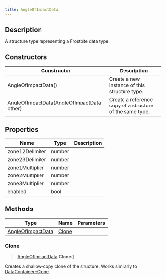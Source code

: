 ```yaml
---
title: AngleOfImpactData
---
```

## Description

A structure type representing a Frostbite data type.

## Constructors

| Constructor                                | Description                                              |
| ------------------------------------------ | -------------------------------------------------------- |
| AngleOfImpactData()                        | Create a new instance of this structure type.            |
| AngleOfImpactData(AngleOfImpactData other) | Create a reference copy of a structure of the same type. |

## Properties

| Name            | Type   | Description |
| --------------- | ------ | ----------- |
| zone12Delimiter | number |             |
| zone23Delimiter | number |             |
| zone1Multiplier | number |             |
| zone2Multiplier | number |             |
| zone3Multiplier | number |             |
| enabled         | bool   |             |

## Methods

| Type                                   | Name            | Parameters |
| -------------------------------------- | --------------- | ---------- |
| [AngleOfImpactData](/vext/ref/fb/angleofimpactdata/) | [Clone](#clone) |            |

### Clone

> [AngleOfImpactData](/vext/ref/fb/angleofimpactdata/) **Clone**()

Creates a shallow-copy clone of the structure. Works similarly to [DataContainer::Clone](/vext/ref/shared/class/datacontainer#clone).
